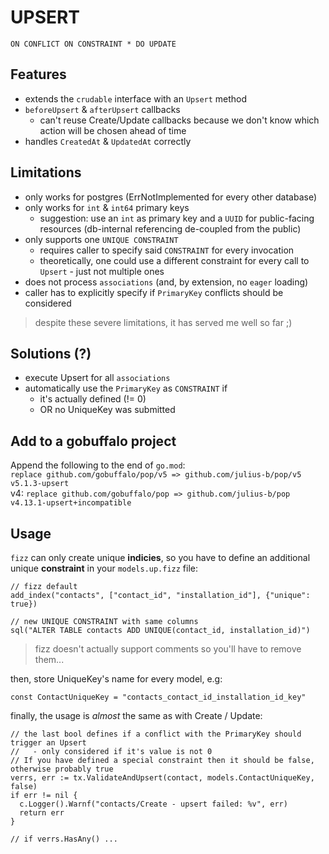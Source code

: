 # UPSERT
`ON CONFLICT ON CONSTRAINT * DO UPDATE`

## Features
- extends the `crudable` interface with an `Upsert` method
- `beforeUpsert` & `afterUpsert` callbacks
  - can't reuse Create/Update callbacks because we don't know which action will be chosen ahead of time
- handles `CreatedAt` & `UpdatedAt` correctly

## Limitations
- only works for postgres (ErrNotImplemented for every other database)
- only works for `int` & `int64` primary keys
  - suggestion: use an `int` as primary key and a `UUID` for public-facing resources (db-internal referencing de-coupled from the public)
- only supports one `UNIQUE CONSTRAINT`
  - requires caller to specify said `CONSTRAINT` for every invocation
  - theoretically, one could use a different constraint for every call to `Upsert` - just not multiple ones
- does not process `associations` (and, by extension, no `eager` loading)
- caller has to explicitly specify if `PrimaryKey` conflicts should be considered
> despite these severe limitations, it has served me well so far ;)

## Solutions (?)
- execute Upsert for all `associations`
- automatically use the `PrimaryKey` as `CONSTRAINT` if
  - it's actually defined (!= 0)
  - OR no UniqueKey was submitted

## Add to a gobuffalo project
Append the following to the end of `go.mod`:\
`replace github.com/gobuffalo/pop/v5 => github.com/julius-b/pop/v5 v5.1.3-upsert`\
v4: `replace github.com/gobuffalo/pop => github.com/julius-b/pop v4.13.1-upsert+incompatible`

## Usage
`fizz` can only create unique **indicies**, so you have to define an additional unique **constraint** in your `models.up.fizz` file:
```golang
// fizz default
add_index("contacts", ["contact_id", "installation_id"], {"unique": true})

// new UNIQUE CONSTRAINT with same columns 
sql("ALTER TABLE contacts ADD UNIQUE(contact_id, installation_id)")
```
> fizz doesn't actually support comments so you'll have to remove them...

then, store UniqueKey's name for every model, e.g:
```golang
const ContactUniqueKey = "contacts_contact_id_installation_id_key"
```

finally, the usage is *almost* the same as with Create / Update:
```golang
// the last bool defines if a conflict with the PrimaryKey should trigger an Upsert
//   - only considered if it's value is not 0
// If you have defined a special constraint then it should be false, otherwise probably true
verrs, err := tx.ValidateAndUpsert(contact, models.ContactUniqueKey, false)
if err != nil {
  c.Logger().Warnf("contacts/Create - upsert failed: %v", err)
  return err
}

// if verrs.HasAny() ...
```
